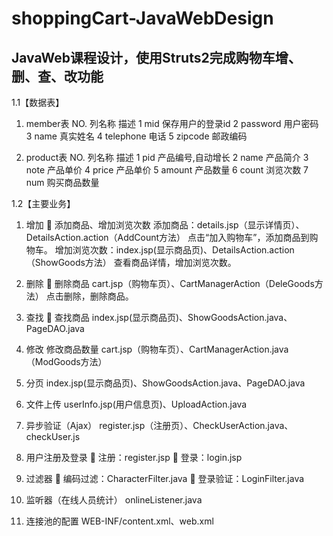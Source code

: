 # shoppingCart-JavaWebDesign
## JavaWeb课程设计，使用Struts2完成购物车增、删、查、改功能

1.1【数据表】
1)	member表
NO.	  列名称	  描述
1	    mid	      保存用户的登录id
2	    password	用户密码
3	    name	    真实姓名
4	    telephone	电话
5	    zipcode	  邮政编码

2)	product表
NO.	    列名称	    描述
1	      pid	      产品编号,自动增长
2	      name	    产品简介
3	      note	    产品单价
4	      price	    产品单价
5	      amount	  产品数量
6	      count	    浏览次数
7	      num	      购买商品数量

1.2【主要业务】
1)	增加
	添加商品、增加浏览次数
添加商品：details.jsp（显示详情页）、DetailsAction.action（AddCount方法）
		  点击“加入购物车”，添加商品到购物车。
增加浏览次数：index.jsp(显示商品页)、DetailsAction.action（ShowGoods方法）
		  查看商品详情，增加浏览次数。
2)	删除
	删除商品
cart.jsp（购物车页）、CartManagerAction（DeleGoods方法）
		  点击删除，删除商品。
3)	查找
	查找商品
index.jsp(显示商品页)、ShowGoodsAction.java、PageDAO.java

4)	修改
修改商品数量
cart.jsp（购物车页）、CartManagerAction.java（ModGoods方法）
5)	分页
index.jsp(显示商品页)、ShowGoodsAction.java、PageDAO.java

6)	文件上传
userInfo.jsp(用户信息页)、UploadAction.java

7)	异步验证（Ajax）
register.jsp（注册页）、CheckUserAction.java、checkUser.js

8)	用户注册及登录
	注册：register.jsp
	登录：login.jsp

9)	过滤器
	编码过滤：CharacterFilter.java
	登录验证：LoginFilter.java

10)	监听器（在线人员统计）
onlineListener.java

11)	连接池的配置
WEB-INF/content.xml、web.xml

